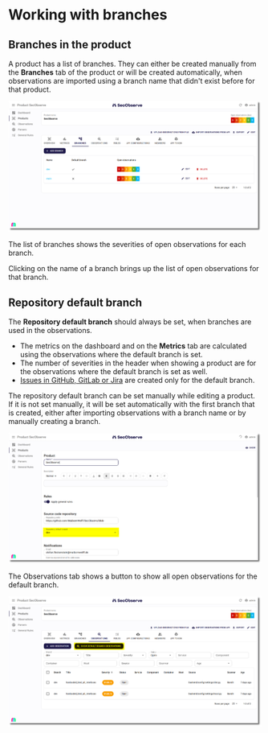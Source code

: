 # Working with branches

## Branches in the product

A product has a list of branches. They can either be created manually from the **Branches** tab of the product or will be created automatically, when observations are imported using a branch name that didn't exist before for that product.

![Branches in the product](../assets/images/screenshot_product_branches.png)

The list of branches shows the severities of open observations for each branch.

Clicking on the name of a branch brings up the list of open observations for that branch.

## Repository default branch

The **Repository default branch** should always be set, when branches are used in the observations.

* The metrics on the dashboard and on the **Metrics** tab are calculated using the observations where the default branch is set.
* The number of severities in the header when showing a product are for the observations where the default branch is set as well.
* [Issues in GitHub, GitLab or Jira](../integrations/issue_trackers.md) are created only for the default branch.

The repository default branch can be set manually while editing a product. If it is not set manually, it will be set automatically with the first branch that is created, either after importing observations with a branch name or by manually creating a branch.

![Branches in the product](../assets/images/screenshot_product_default_branch.png)

The Observations tab shows a button to show all open observations for the default branch.

![Observations default branch button](../assets/images/screenshot_observations_default_branch.png)
